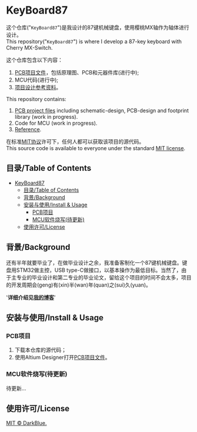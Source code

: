 # KeyBoard87

这个仓库("`KeyBoard87`")是我设计的87键机械键盘，使用樱桃MX轴作为轴体进行设计。  
This repository("`KeyBoard87`") is where I develop a 87-key keyboard with Cherry MX-Switch.

这个仓库包含以下内容：
1. [PCB项目文件](./pcb/v1.0/KeyBoard.PrjPcb)，包括原理图、PCB和元器件库(进行中);
2. MCU代码(进行中);
3. [项目设计参考资料](./Reference/)。

This repository contains:
1. [PCB project files](./pcb/v1.0/KeyBoard.PrjPcb) including schematic-design, PCB-design and footprint library (work in progress).
2. Code for MCU (work in progress).
3. [Reference](./Reference/).

在标准[MIT协议](./LICENSE)许可下，任何人都可以获取该项目的源代码。  
This source code is available to everyone under the standard [MIT license](./LICENSE).

## 目录/Table of Contents

- [KeyBoard87](#keyboard87)
  - [目录/Table of Contents](#%e7%9b%ae%e5%bd%95table-of-contents)
  - [背景/Background](#%e8%83%8c%e6%99%afbackground)
  - [安装与使用/Install & Usage](#%e5%ae%89%e8%a3%85%e4%b8%8e%e4%bd%bf%e7%94%a8install--usage)
    - [PCB项目](#pcb%e9%a1%b9%e7%9b%ae)
    - [MCU软件烧写(待更新)](#mcu%e8%bd%af%e4%bb%b6%e7%83%a7%e5%86%99%e5%be%85%e6%9b%b4%e6%96%b0)
  - [使用许可/License](#%e4%bd%bf%e7%94%a8%e8%ae%b8%e5%8f%aflicense)

## 背景/Background

还有半年就要毕业了，在做毕业设计之余，我准备客制化一个87键机械键盘。键盘用STM32做主控，USB type-C做接口，以基本操作为最低目标。当然了，由于主专业的毕业设计和第二专业的毕业论文，留给这个项目的时间不会太多，项目的开发周期会(geng)有(xin)半(wan)年(quan)之(sui)久(yuan)。

'**详细介绍见[我的博客](https://www.blueschwarz.top/embedded/2019/keyboard_3.html)**'

## 安装与使用/Install & Usage

### PCB项目

1. 下载本仓库的源代码；
2. 使用Altium Designer打开[PCB项目文件](./pcb/v1.0/KeyBoard.PrjPcb)。

### MCU软件烧写(待更新)

待更新...

## 使用许可/License

[MIT © DarkBlue.](./LICENSE)
